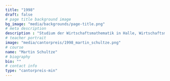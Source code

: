 ```yaml
---
title: "1998"
draft: false
# page title background image
bg_image: "media/backgrounds/page-title.png"
# meta description
description : "Studium der Wirtschaftsmathematik in Halle, Wirtschaftsmathematiker bei der Dexia Kommunalbank in Berlin"
# teacher portrait
image: "media/cantorpreis/1998_martin_schultze.png"
# course
name: "Martin Schultze"
# biography
bio: ""
# contact info
type: "cantorpreis-min"
---
```

